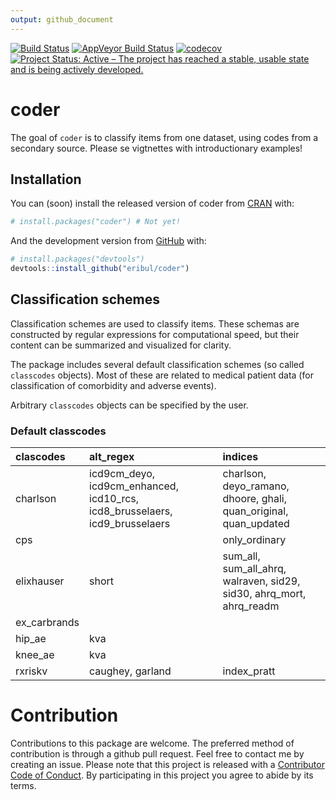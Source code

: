 ```yaml
---
output: github_document
---
```


[![Build Status](https://travis-ci.org/eribul/coder.svg?branch=master)](https://travis-ci.org/eribul/coder)
[![AppVeyor Build Status](https://ci.appveyor.com/api/projects/status/github/eribul/coder?branch=master&svg=true)](https://ci.appveyor.com/project/eribul/coder)
[![codecov](https://codecov.io/gh/eribul/coder/branch/master/graph/badge.svg)](https://codecov.io/gh/eribul/coder)
[![Project Status: Active – The project has reached a stable, usable state and is being actively developed.](https://www.repostatus.org/badges/latest/active.svg)](https://www.repostatus.org/#active)


<!-- README.md is generated from README.Rmd. Please edit that file --> 


# coder 

The goal of `coder` is to classify items from one dataset, using codes from a secondary source. 
Please se vigtnettes with introductionary examples! 

## Installation

You can (soon) install the released version of coder from [CRAN](https://CRAN.R-project.org) with:

``` r
# install.packages("coder") # Not yet!
```

And the development version from [GitHub](https://github.com/) with:

``` r
# install.packages("devtools")
devtools::install_github("eribul/coder")
```

## Classification schemes

Classification schemes are used to classify items. 
These schemas are constructed by regular expressions for computational speed, 
but their content can be summarized and visualized for clarity.

The package includes several default classification schemes (so called `classcodes` objects).
Most of these are related to medical patient data (for classification of comorbidity and adverse events).

Arbitrary `classcodes` objects can be specified by the user. 

### Default classcodes


|clascodes    |alt_regex                                                                   |indices                                                              |
|:------------|:---------------------------------------------------------------------------|:--------------------------------------------------------------------|
|charlson     |icd9cm_deyo, icd9cm_enhanced, icd10_rcs, icd8_brusselaers, icd9_brusselaers |charlson, deyo_ramano, dhoore, ghali, quan_original, quan_updated    |
|cps          |                                                                            |only_ordinary                                                        |
|elixhauser   |short                                                                       |sum_all, sum_all_ahrq, walraven, sid29, sid30, ahrq_mort, ahrq_readm |
|ex_carbrands |                                                                            |                                                                     |
|hip_ae       |kva                                                                         |                                                                     |
|knee_ae      |kva                                                                         |                                                                     |
|rxriskv      |caughey, garland                                                            |index_pratt                                                          |

# Contribution

Contributions to this package are welcome. The preferred method of contribution is through a github pull request. Feel free to contact me by creating an issue. Please note that this project is released with a [Contributor Code of Conduct](CODE_OF_CONDUCT.md).
By participating in this project you agree to abide by its terms.
